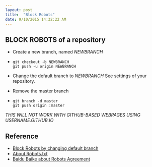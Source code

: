 ```yaml
---
layout: post
title:  "Block Robots"
date: 9/10/2015 14:32:22 AM 
---
```


## BLOCK ROBOTS of a repository
- Create a new branch, named *NEWBRANCH*
- 
    ```
    git checkout -b NEWBRANCH
    git push -u origin NEWBRANCH
    ```
    
- Change the default branch to *NEWBRANCH*
   See settings of your repository.
  
- Remove the master branch
- 
    ```
    git branch -d master
    git push origin :master
    ```
    
*THIS WILL NOT WORK WITH GITHUB-BASED WEBPAGES USING USERNAME.GITHUB.IO*

## Reference
 - [Block Robots by changing default branch](http://stackoverflow.com/questions/15844905/how-to-stop-google-indexing-my-github-repository)
 - [About Robots.txt](http://www.robotstxt.org/)
 - [Baidu Baike about Robots Agreement](http://baike.baidu.com/view/9274458.htm)
